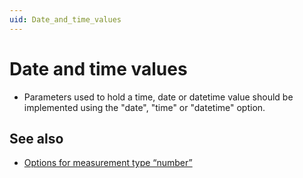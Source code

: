 ```yaml
---
uid: Date_and_time_values
---
```


# Date and time values

- Parameters used to hold a time, date or datetime value should be implemented using the "date", "time" or "datetime" option.

## See also

- [Options for measurement type “number”](xref:MeasurementTypeOptionsOverview#options-for-measurement-type-number)
